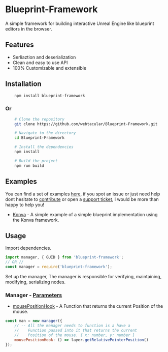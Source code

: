 
# Blueprint-Framework

A simple framework for building interactive Unreal Engine like blueprint editors in the browser.


## Features

- Serliaztion and deserialization
- Clean and easy to use API
- 100% Customizable and extensible

  

## Installation

```bash
	npm install blueprint-framework
```
  

### Or

```sh
	# Clone the repository
	git clone https://github.com/webtacular/Blueprint-Framework.git

	# Navigate to the directory
	cd Blueprint-Framework

	# Install the dependencies
	npm install

	# Build the project
	npm run build
```


## Examples

You can find a set of examples [here](https://github.com/webtacular/Blueprint-Framework/exampels/), if you spot an issue or just need help dont hesitate to [contribute](https://github.com/webtacular/Blueprint-Framework/issues/new) or open a [support ticket](https://github.com/webtacular/Blueprint-Framework/issues/new), I would be more than happy to help you!


- [Konva](https://github.com/webtacular/Blueprint-Framework/tree/main/examples/konva) - A simple example of a simple blueprint implementation using the Konva framework.

  
## Usage

Import dependencies.

```js
import manager, { GUID } from 'blueprint-framework';
// OR //
const manager = require('blueprint-framework');
```
  
Set up the manager, The manager is responsible for verifying, maintaining, modifying, serializing nodes.  
### Manager - [Parameters](https://github.com/webtacular/Blueprint-Framework/blob/1669bdeedaa2ac95a2d53aa1db07a1a22f04307b/src/types.d.ts#L225)
-  [mousePositionHook](https://github.com/webtacular/Blueprint-Framework/blob/1669bdeedaa2ac95a2d53aa1db07a1a22f04307b/src/types.d.ts#L19) - A Function that returns the current Position of the mouse.
```js
const man = new manager({
	// -- All the manager needs to function is a have a 
	// 	  Function passed into it that returns the current
	// 	  Position of the mouse. { x: number, y: number }
	mousePositionHook: () => layer.getRelativePointerPosition()
});
```

